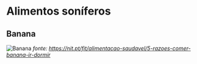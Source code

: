 # Alimentos soníferos

## Banana

![Banana](https://nit.pt/wp-content/uploads/2017/08/88752298859a42da538b83d47b9feb9c-754x394.jpeg)
*fonte: https://nit.pt/fit/alimentacao-saudavel/5-razoes-comer-banana-ir-dormir*